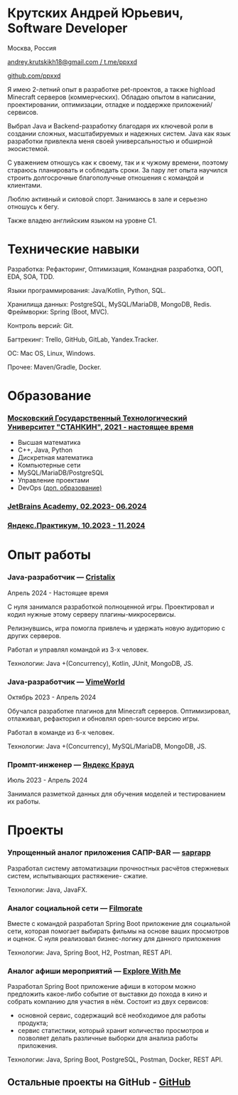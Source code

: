 # Крутских Андрей Юрьевич, Software Developer

Москва, Россия

[andrey.krutskikh18@gmail.com / ](mailto:andrey.krutskikh18@gmail.com)[t.me/ppxxd](https://t.me/ppxxd)

[github.com/ppxxd](https://github.com/ppxxd)

Я имею 2-летний опыт в разработке pet-проектов, а также highload Minecraft серверов (коммерческих).
Обладаю опытом в написании, проектировании, оптимизации, отладке и поддержке приложений/сервисов.

Выбрал Java и Backend-разработку благодаря их ключевой роли в создании сложных, масштабируемых и надежных систем. Java как язык разработки привлекла меня своей универсальностью и обширной экосистемой.

С уважением отношусь как к своему, так и к чужому времени, поэтому стараюсь планировать и соблюдать сроки. За пару лет опыта научился строить долгосрочные благополучные отношения с командой и клиентами.

Люблю активный и силовой спорт. Занимаюсь в зале и серьезно отношусь к бегу.

Также владею английским языком на уровне C1.

# Технические навыки

Разработка: Рефакторинг, Оптимизация, Командная разработка, ООП, EDA, SOA, TDD. 

Языки программирования: Java/Kotlin, Python, SQL.

Хранилища данных: PostgreSQL, MySQL/MariaDB, MongoDB, Redis. Фреймворки: Spring (Boot, MVC).

Контроль версий: Git.

Багтрекинг: Trello, GitHub, GitLab, Yandex.Tracker.

ОС: Mac OS, Linux, Windows.

Прочее: Maven/Gradle, Docker.

# Образование

### [Московский Государственный Технологический Университет "СТАНКИН", 2021 - настоящее время](https://stankin.ru/)

- Высшая математика 
- C++, Java, Python 
- Дискретная математика 
- Компьютерные сети 
- MySQL/MariaDB/PostgreSQL 
- Управление проектами
- DevOps ([доп. образование)](https://habr.com/ru/news/686592/)

### [JetBrains Academy, 02.2023- 06.2024](https://www.jetbrains.com/academy/)
### [Яндекс.Практикум, 10.2023 - 11.2024](https://practicum.yandex.ru/)

# Опыт работы

### Java-разработчик — [Cristalix](https://cristalix.gg/)

Апрель 2024 - Настоящее время

С нуля занимался разработкой полноценной игры. Проектировал и кодил нужные этому серверу плагины-микросервисы. 

Релизнувшись, игра помогла привлечь и удержать новую аудиторию с других серверов.

Работал и управлял командой из 3-х человек.

Технологии: Java +(Concurrency), Kotlin, JUnit, MongoDB, JS.

### Java-разработчик — [VimeWorld](https://vimeworld.com/)

Октябрь 2023 - Апрель 2024

Обучался разработке плагинов для Minecraft серверов. Оптимизировал, отлаживал, рефакторил и обновлял open-source версию игры.

Работал в команде из 6-х человек.

Технологии: Java +(Concurrency), MySQL/MariaDB, MongoDB, JS.

### Промпт-инженер — [Яндекс Крауд](https://yandex.ru/project/remote-work/)

Июль 2023 - Апрель 2024

Занимался разметкой данных для обучения моделей и тестированием их работы.

# Проекты

### **Упрощенный аналог приложения САПР-BAR** — [saprapp ](https://github.com/ppxxd/saprapp)

Разработал систему автоматизации прочностных расчётов стержневых систем, испытывающих растяжение- сжатие.

Технологии: Java, JavaFX.

### **Аналог социальной сети** — [Filmorate](https://github.com/ppxxd/java-filmorate)

Вместе с командой разработал Spring Boot приложение для социальной сети, которая помогает выбирать фильмы на основе ваших просмотров и оценок. 
С нуля реализовал бизнес-логику для данного приложения

Технологии: Java, Spring Boot, H2, Postman, REST API.

### **Аналог афиши мероприятий** — [Explore With Me](https://github.com/ppxxd/java-explore-with-me)

Разработал Spring Boot приложение афиши в котором можно предложить какое-либо событие от выставки до похода в кино и собрать компанию для участия в нём.
Состоит из двух сервисов:
- основной сервис, содержащий всё необходимое для работы продукта;
- сервис статистики, который хранит количество просмотров и позволяет делать различные выборки для анализа работы приложения.

Технологии: Java, Spring Boot, PostgreSQL, Postman, Docker, REST API.

## **Остальные проекты на GitHub** - [GitHub](https://github.com/ppxxd)
